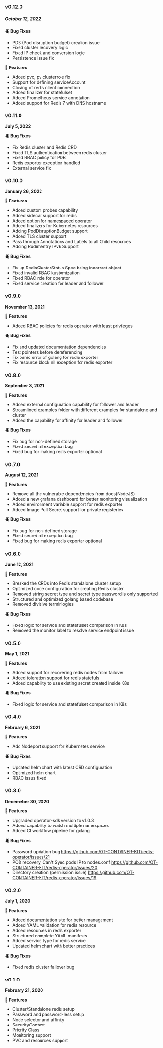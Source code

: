 ### v0.12.0
##### October 12, 2022

**:beetle: Bug Fixes**

- PDB (Pod disruption budget) creation issue
- Fixed cluster recovery logic
- Fixed IP check and conversion logic
- Persistence issue fix

**:tada: Features**

- Added pvc, pv clusterrole fix
- Support for defining serviceAccount
- Closing of redis client connection
- Added finalizer for statefulset
- Added Prometheus service annotation
- Added support for Redis 7 with DNS hostname

### v0.11.0
**July 5, 2022**

**:beetle: Bug Fixes**

- Fix Redis cluster and Redis CRD
- Fixed TLS authentication between redis cluster
- Fixed RBAC policy for PDB
- Redis exporter exception handled
- External service fix

### v0.10.0
**January 26, 2022**

**:tada: Features**

- Added custom probes capability
- Added sidecar support for redis
- Added option for namespaced operator
- Added finalizers for Kubernetes resources
- Adding PodDisruptionBudget support
- Added TLS cluster support
- Pass through Annotations and Labels to all Child resources
- Adding Rudimentry IPv6 Support

**:beetle: Bug Fixes**

- Fix up RedisClusterStatus Spec being incorrect object
- Fixed invalid RBAC kustomization
- Fixed RBAC role for operator
- Fixed service creation for leader and follower

### v0.9.0
**November 13, 2021**

**:tada: Features**

- Added RBAC policies for redis operator with least privileges

**:beetle: Bug Fixes**

- Fix and updated documentation dependencies
- Test pointers before dereferencing
- Fix panic error of golang for redis exporter
- Fix resource block nil exception for redis exporter

### v0.8.0
**September 3, 2021**

**:tada: Features**

- Added external configuration capability for follower and leader
- Streamlined examples folder with different examples for standalone and cluster
- Added the capability for affinity for leader and follower

**:beetle: Bug Fixes**

- Fix bug for non-defined storage
- Fixed secret nil exception bug
- Fixed bug for making redis exporter optional

### v0.7.0
**August 12, 2021**

**:tada: Features**

- Remove all the vulnerable dependencies from docs(NodeJS)
- Added a new grafana dashboard for better monitoring visualization
- Added environment variable support for redis exporter
- Added Image Pull Secret support for private registeries

**:beetle: Bug Fixes**

- Fix bug for non-defined storage
- Fixed secret nil exception bug
- Fixed bug for making redis exporter optional

### v0.6.0
**June 12, 2021**

**:tada: Features**

- Breaked the CRDs into Redis standalone cluster setup
- Optimized code configuration for creating Redis cluster
- Removed string secret type and secret type password is only supported
- Structured and optimized golang based codebase
- Removed divisive terminlogies

**:beetle: Bug Fixes**

- Fixed logic for service and statefulset comparison in K8s
- Removed the monitor label to resolve service endpoint issue

### v0.5.0
**May 1, 2021**

**:tada: Features**

- Added support for recovering redis nodes from failover
- Added toleration support for redis statefuls
- Added capability to use existing secret created inside K8s

**:beetle: Bug Fixes**

- Fixed logic for service and statefulset comparison in K8s

### v0.4.0
**February 6, 2021**

**:tada: Features**

- Add Nodeport support for Kubernetes service

**:beetle: Bug Fixes**

- Updated helm chart with latest CRD configuration
- Optimized helm chart
- RBAC issus fixed

### v0.3.0
**Decemeber 30, 2020**

**:tada: Features**

- Upgraded operator-sdk version to v1.0.3
- Added capability to watch multiple namespaces
- Added CI workflow pipeline for golang

**:beetle: Bug Fixes**

- Password updation bug https://github.com/OT-CONTAINER-KIT/redis-operator/issues/21
- POD recovery, Can't Sync pods IP to nodes.conf https://github.com/OT-CONTAINER-KIT/redis-operator/issues/20
- Directory creation (permission issue) https://github.com/OT-CONTAINER-KIT/redis-operator/issues/19

### v0.2.0
**July 1, 2020**

**:tada: Features**

- Added documentation site for better management
- Added YAML validation for redis resource
- Added resources in redis exporter
- Structured complete YAML manifests
- Added service type for redis service
- Updated helm chart with better practices

**:beetle: Bug Fixes**

- Fixed redis cluster failover bug

### v0.1.0
**February 21, 2020**

**:tada: Features**

- Cluster/Standalone redis setup
- Password and password-less setup
- Node selector and affinity
- SecurityContext
- Priority Class
- Monitoring support
- PVC and resources support
